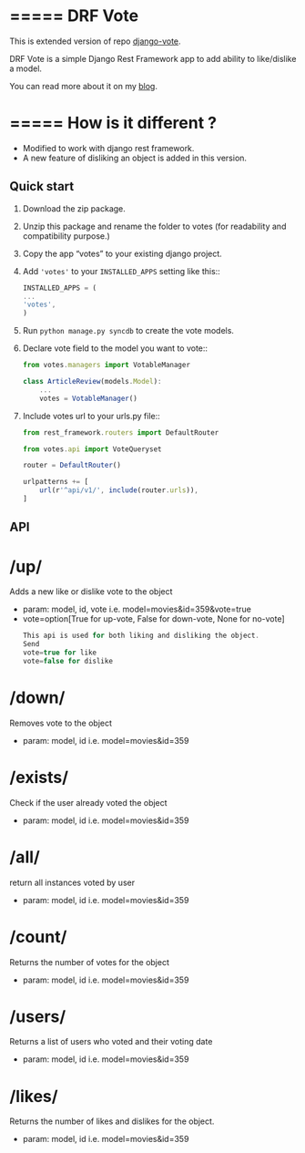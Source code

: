 =====
DRF Vote
=====

This is extended version of repo [django-vote](https://github.com/Beeblio/django-vote).

DRF Vote is a simple Django Rest Framework app to add ability to like/dislike a model.

You can read more about it on my [blog](https://medium.com/@3117Jain/vote-your-model-with-no-pain-9d7670b65bfd#.3zttxekr2).

=====
How is it different ?
=====

- Modified to work with django rest framework.
- A new feature of disliking an object is added in this version.

Quick start
-----------

1. Download the zip package.

2. Unzip this package and rename the folder to votes (for readability and compatibility purpose.)

3. Copy the app “votes” to your existing django project.

4. Add ``'votes'`` to your ``INSTALLED_APPS`` setting like this::

    ```javascript
    INSTALLED_APPS = (
    ...
    'votes',
    )
    ```

5. Run ``python manage.py syncdb`` to create the vote models.


6. Declare vote field to the model you want to vote::

    ```javascript
    from votes.managers import VotableManager
    
    class ArticleReview(models.Model):
        ...
        votes = VotableManager()
    ```
        
7. Include votes url to your urls.py file::
    
    ```javascript
    from rest_framework.routers import DefaultRouter
    
    from votes.api import VoteQueryset
    
    router = DefaultRouter()
    
    urlpatterns += [
        url(r'^api/v1/', include(router.urls)),
    ]
    ```

API
-----------

/up/
==========
Adds a new like or dislike vote to the object

* param: model, id, vote i.e. model=movies&id=359&vote=true
* vote=option[True for up-vote, False for down-vote, None for no-vote]
    ```javascript
    This api is used for both liking and disliking the object.
    Send
    vote=true for like
    vote=false for dislike
    
    ```

/down/
==========
Removes vote to the object

* param: model, id i.e. model=movies&id=359

/exists/
============
Check if the user already voted the object

* param: model, id i.e. model=movies&id=359

/all/
=========
return all instances voted by user

* param: model, id i.e. model=movies&id=359

/count/
=======
Returns the number of votes for the object

* param: model, id i.e. model=movies&id=359

/users/
=======
Returns a list of users who voted and their voting date

* param: model, id i.e. model=movies&id=359

/likes/
=======
Returns the number of likes and dislikes for the object.

* param: model, id i.e. model=movies&id=359

